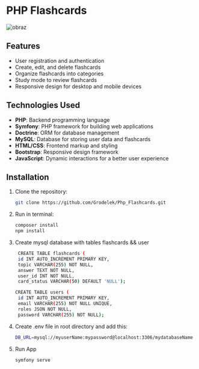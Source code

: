 # PHP Flashcards
![obraz](https://github.com/user-attachments/assets/1f9b99da-3316-430d-a0f0-284bae335de4)
## Features

- User registration and authentication
- Create, edit, and delete flashcards
- Organize flashcards into categories
- Study mode to review flashcards
- Responsive design for desktop and mobile devices

## Technologies Used

- **PHP**: Backend programming language
- **Symfony**: PHP framework for building web applications
- **Doctrine**: ORM for database management
- **MySQL**: Database for storing user data and flashcards
- **HTML/CSS**: Frontend markup and styling
- **Bootstrap**: Responsive design framework
- **JavaScript**: Dynamic interactions for a better user experience

## Installation

1. Clone the repository:
   ```bash
   git clone https://github.com/Grodelek/Php_Flashcards.git

2. Run in terminal:
   ```bash
   composer install
   npm install

3. Create mysql database with tables flashcards && user
   ```bash
    CREATE TABLE flashcards (
    id INT AUTO_INCREMENT PRIMARY KEY,
    topic VARCHAR(255) NOT NULL,
    answer TEXT NOT NULL,
    user_id INT NOT NULL,
    card_status VARCHAR(50) DEFAULT 'NULL');

   CREATE TABLE users (
    id INT AUTO_INCREMENT PRIMARY KEY,
    email VARCHAR(255) NOT NULL UNIQUE,
    roles JSON NOT NULL, 
    password VARCHAR(255) NOT NULL);
   
3. Create .env file in root directory and add this:
   ```bash
   DB_URL=mysql://myuserName:mypassword@localhost:3306/mydatabaseName

4. Run App
   ```bash
   symfony serve


